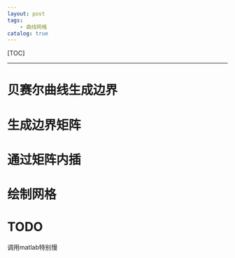 ```yaml
---
layout: post
tags: 
    - 曲线网格
catalog: true
---
```


[TOC]

---

# 贝赛尔曲线生成边界

# 生成边界矩阵

# 通过矩阵内插

# 绘制网格

# TODO

调用matlab特别慢